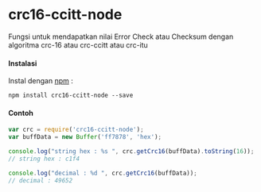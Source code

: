 # crc16-ccitt-node

Fungsi untuk mendapatkan nilai Error Check atau Checksum dengan algoritma crc-16 atau crc-ccitt atau crc-itu

#### Instalasi
Instal dengan [npm](https://www.npmjs.com "npmjs.com") : 

    npm install crc16-ccitt-node --save

#### Contoh
```javascript
var crc = require('crc16-ccitt-node');
var buffData = new Buffer('ff7878', 'hex');

console.log("string hex : %s ", crc.getCrc16(buffData).toString(16));
// string hex : c1f4

console.log("decimal : %d ", crc.getCrc16(buffData));
// decimal : 49652
```

